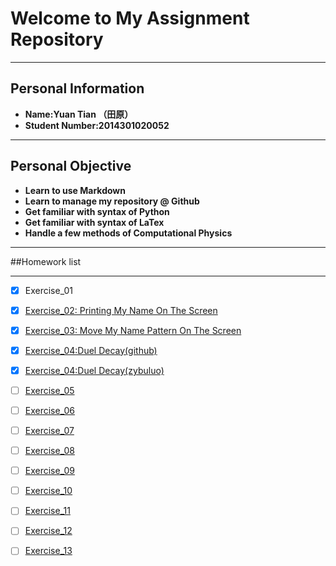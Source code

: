 # Welcome to My Assignment Repository

---
Personal Information
---
+ **Name:Yuan Tian （田原）**
+ **Student Number:2014301020052**

---
Personal Objective
---
+ **Learn to use Markdown**
+ **Learn to manage my repository @ Github**
+ **Get familiar with syntax of Python**
+ **Get familiar with syntax of LaTex**
+ **Handle a few methods of Computational Physics**

---
##Homework list

---
- [x] Exercise_01
- [x] [Exercise_02: Printing My Name On The Screen](https://github.com/Rob1nTian/computationalphysics_N2014301020052/tree/master/Excercise_02)
- [x] [Exercise_03: Move My Name Pattern On The Screen](https://github.com/Rob1nTian/computationalphysics_N2014301020052/tree/master/Excercise_03)
- [x] [Exercise_04:Duel Decay(github)](https://github.com/Rob1nTian/computationalphysics_N2014301020052/tree/master/Excercise_04)
- [x] [Exercise_04:Duel Decay(zybuluo)](https://www.zybuluo.com/mdeditor#525783)
- [ ] [Exercise_05](https://github.com/Rob1nTian/computationalphysics_N2014301020052/blob/master/Exercise_05)
- [ ] [Exercise_06](https://github.com/Rob1nTian/computationalphysics_N2014301020052/blob/master/Exercise_06)
- [ ] [Exercise_07](https://github.com/Rob1nTian/computationalphysics_N2014301020052/blob/master/Exercise_07)
- [ ] [Exercise_08](https://github.com/Rob1nTian/computationalphysics_N2014301020052/blob/master/Exercise_08)
- [ ] [Exercise_09](https://github.com/Rob1nTian/computationalphysics_N2014301020052/blob/master/Exercise_09)
- [ ] [Exercise_10](https://github.com/Rob1nTian/computationalphysics_N2014301020052/blob/master/Exercise_10)
- [ ] [Exercise_11](https://github.com/Rob1nTian/computationalphysics_N2014301020052/blob/master/Exercise_11)
- [ ] [Exercise_12](https://github.com/Rob1nTian/computationalphysics_N2014301020052/blob/master/Exercise_12)
- [ ] [Exercise_13](https://github.com/Rob1nTian/computationalphysics_N2014301020052/blob/master/Exercise_13)






